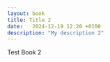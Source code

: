 ```yaml
---
layout: book
title: Title 2
date:   2024-12-19 12:20 +0100
description: "My description 2"
---
```


Test Book 2
